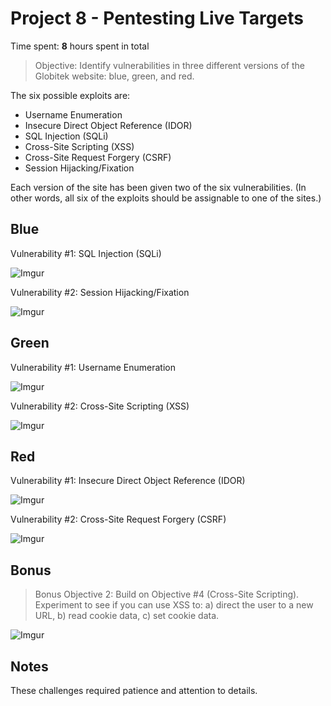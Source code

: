 # Project 8 - Pentesting Live Targets

Time spent: **8** hours spent in total

> Objective: Identify vulnerabilities in three different versions of the Globitek website: blue, green, and red.

The six possible exploits are:
* Username Enumeration
* Insecure Direct Object Reference (IDOR)
* SQL Injection (SQLi)
* Cross-Site Scripting (XSS)
* Cross-Site Request Forgery (CSRF)
* Session Hijacking/Fixation

Each version of the site has been given two of the six vulnerabilities. (In other words, all six of the exploits should be assignable to one of the sites.)

## Blue

Vulnerability #1: SQL Injection (SQLi)

![Imgur](https://imgur.com/vsL6yzt.gif)

Vulnerability #2: Session Hijacking/Fixation 

![Imgur](https://imgur.com/EiKP42w.gif)


## Green

Vulnerability #1: Username Enumeration

![Imgur](https://imgur.com/wZXe0b6.gif)

Vulnerability #2: Cross-Site Scripting (XSS)

![Imgur](https://imgur.com/9Fv96LI.gif)


## Red

Vulnerability #1: Insecure Direct Object Reference (IDOR)

![Imgur](https://imgur.com/88nmgMH.gif)

Vulnerability #2: Cross-Site Request Forgery (CSRF)

![Imgur](https://imgur.com/91q83tc.gif)


## Bonus

> Bonus Objective 2: Build on Objective #4 (Cross-Site Scripting). Experiment to see if you can use XSS to: a) direct the user to a new URL, b) read cookie data, c) set cookie data.

![Imgur](https://imgur.com/MQxQt7f.gif)


## Notes

These challenges required patience and attention to details.

